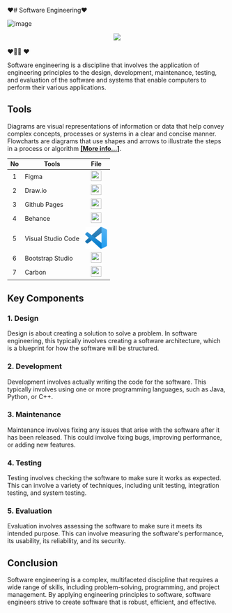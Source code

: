❤️# Software Engineering❤️

![image](https://github.com/drshahizan/learn-github/assets/115357859/e5433a20-6a56-4c4a-b70d-2f9d62e1abe4)

<p align="center">
<img src="https://github.com/drshahizan/Python_EDA/blob/main/lab/hpdp1.jpeg"  height="100" />
</p>❤️🤣🤣
❤️

Software engineering is a discipline that involves the application of engineering principles to the design, development, maintenance, testing, and evaluation of the software and systems that enable computers to perform their various applications.



## Tools
Diagrams are visual representations of information or data that help convey complex concepts, processes or systems in a clear and concise manner. Flowcharts are diagrams that use shapes and arrows to illustrate the steps in a process or algorithm [**[More info...]**](./materials/tools.md).

| No | Tools |  File |
| :-----: |  ------ | :-----: | 
| 1 | Figma |  <a href="https://github.com/drshahizan/software-engineering/blob/main/materials/figma.md" ><img src="./images/figma.svg" width="24px" height="24px" ></a> | 
| 2 | Draw.io| <a href="https://github.com/drshahizan/software-engineering/blob/main/materials/uml/drawio/1-draw-io.md" ><img src="./images/drawio.svg" width="24px" height="24px" ></a> | 
| 3 | Github Pages| <a href="https://github.com/drshahizan/learn-github/blob/main/materials/pages.md" ><img src="./images/github.svg" width="24px" height="24px" ></a> | 
| 4 | Behance| <a href="https://github.com/drshahizan/software-engineering/blob/main/materials/behance.md" ><img src="./images/behance.svg" width="24px" height="24px" ></a> | 
| 5 | Visual Studio Code| <a href="https://code.visualstudio.com/" ><img src="../../images/visual-studio-code.svg" width="50px" height="50px" ></a> | 
| 6 | Bootstrap Studio| <a href="https://bootstrapstudio.io/" ><img src="./images/bootstrap-studio.png" width="24px" height="24px" ></a> | 
| 7 | Carbon| <a href="https://carbon.now.sh/" ><img src="./images/carbon.svg" width="24px" height="24px" ></a> | 




## Key Components

### 1. Design
Design is about creating a solution to solve a problem. In software engineering, this typically involves creating a software architecture, which is a blueprint for how the software will be structured.

### 2. Development
Development involves actually writing the code for the software. This typically involves using one or more programming languages, such as Java, Python, or C++.

### 3. Maintenance
Maintenance involves fixing any issues that arise with the software after it has been released. This could involve fixing bugs, improving performance, or adding new features.

### 4. Testing
Testing involves checking the software to make sure it works as expected. This can involve a variety of techniques, including unit testing, integration testing, and system testing.

### 5. Evaluation
Evaluation involves assessing the software to make sure it meets its intended purpose. This can involve measuring the software's performance, its usability, its reliability, and its security.

## Conclusion

Software engineering is a complex, multifaceted discipline that requires a wide range of skills, including problem-solving, programming, and project management. By applying engineering principles to software, software engineers strive to create software that is robust, efficient, and effective.
